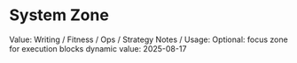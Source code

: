 # System Zone

Value: Writing / Fitness / Ops / Strategy
Notes / Usage: Optional: focus zone for execution blocks
dynamic value: 2025-08-17
